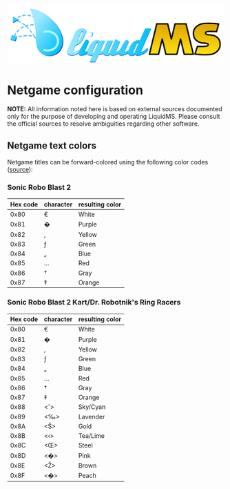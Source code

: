 ![LiquidMS logo](../liquidMS.svg)

Netgame configuration
=====================

**NOTE:** All information noted here is based on external sources
documented only for the purpose of developing and operating LiquidMS.
Please consult the official sources to resolve ambiguities regarding other software.


Netgame text colors
-------------------

Netgame titles can be forward-colored using the following color codes ([source][netgamecolors]):

[netgamecolors]: <https://mb.srb2.org/threads/colored-server-name-tutorial-chat-text-transparency.25474/#post-584049>


### Sonic Robo Blast 2

| Hex code | character | resulting color |
|--|--|--|
| 0x80 | € | White |
| 0x81 | � | Purple |
| 0x82 | ‚ | Yellow |
| 0x83 | ƒ | Green |
| 0x84 | „ | Blue |
| 0x85 | … | Red |
| 0x86 | † | Gray |
| 0x87 | ‡ | Orange |


### Sonic Robo Blast 2 Kart/Dr. Robotnik's Ring Racers

| Hex code | character | resulting color |
|--|--|--|
| 0x80 | € | White |
| 0x81 | � | Purple |
| 0x82 | ‚ | Yellow |
| 0x83 | ƒ | Green |
| 0x84 | „ | Blue |
| 0x85 | … | Red |
| 0x86 | † | Gray |
| 0x87 | ‡ | Orange |
| 0x88 | <ˆ> | Sky/Cyan |
| 0x89 | <‰> | Lavender |
| 0x8A | <Š> | Gold |
| 0x8B | <‹> | Tea/Lime |
| 0x8C | <Œ> | Steel |
| 0x8D | <�> | Pink |
| 0x8E | <Ž> | Brown |
| 0x8F | <�> | Peach |

